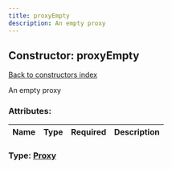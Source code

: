 ```yaml
---
title: proxyEmpty
description: An empty proxy
---
```

## Constructor: proxyEmpty  
[Back to constructors index](index.md)



An empty proxy

### Attributes:

| Name     |    Type       | Required | Description |
|----------|---------------|----------|-------------|



### Type: [Proxy](../types/Proxy.md)


